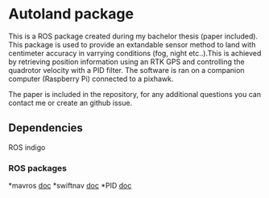 # Autoland package 
This is a ROS package created during my bachelor thesis (paper included).
This package is used to provide an extandable sensor method to land with centimeter accuracy in varrying conditions (fog, night etc..).This is achieved by retrieving position information using an RTK GPS and controlling the quadrotor velocity with a PID filter. The software is ran on a companion computer (Raspberry Pi) connected to a pixhawk.

The paper is included in the repository, for any additional questions you can contact me or create an github issue.

## Dependencies
ROS indigo
### ROS packages
*mavros [doc](http://wiki.ros.org/mavros)
*swiftnav [doc](http://wiki.ros.org/swiftnav)
*PID [doc](http://wiki.ros.org/pid)



